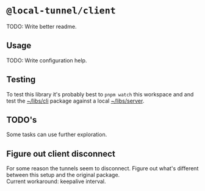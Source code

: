 # `@local-tunnel/client`

TODO: Write better readme.

## Usage

TODO: Write configuration help.

## Testing

To test this library it's probably best to `pnpm watch` this workspace and and test the [~/libs/cli](../cli/Readme.md) package against a local [~/libs/server](../server/Readme.md).  

## TODO's

Some tasks can use further exploration.  

## Figure out client disconnect

For some reason the tunnels seem to disconnect. Figure out what's different between this setup and the original package.  
Current workaround: keepalive interval.  
